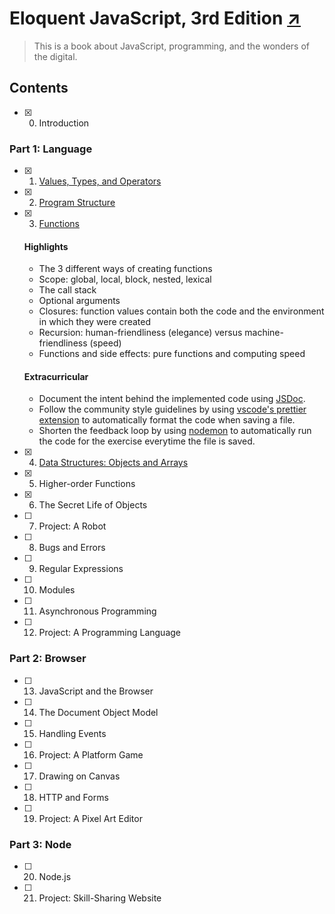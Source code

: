 # Eloquent JavaScript, 3rd Edition [↗][book]

> This is a book about JavaScript, programming, and the wonders of the digital.

## Contents

- [x] 0. Introduction

### Part 1: Language

- [x] 1. [Values, Types, and Operators][ch01]
- [x] 2. [Program Structure][ch02]
- [x] 3. [Functions][ch03]

  #### Highlights

  - The 3 different ways of creating functions
  - Scope: global, local, block, nested, lexical
  - The call stack
  - Optional arguments
  - Closures: function values contain both the code and the environment in which
    they were created
  - Recursion: human-friendliness (elegance) versus machine-friendliness (speed)
  - Functions and side effects: pure functions and computing speed

  #### Extracurricular

  - Document the intent behind the implemented code using [JSDoc].
  - Follow the community style guidelines by using
    [vscode's prettier extension][prettier] to automatically format the code
    when saving a file.
  - Shorten the feedback loop by using [nodemon] to automatically run the code
    for the exercise everytime the file is saved.

- [x] 4. [Data Structures: Objects and Arrays][ch04]
- [x] 5. Higher-order Functions
- [x] 6. The Secret Life of Objects
- [ ] 7. Project: A Robot
- [ ] 8. Bugs and Errors
- [ ] 9. Regular Expressions
- [ ] 10. Modules
- [ ] 11. Asynchronous Programming
- [ ] 12. Project: A Programming Language

### Part 2: Browser

- [ ] 13. JavaScript and the Browser
- [ ] 14. The Document Object Model
- [ ] 15. Handling Events
- [ ] 16. Project: A Platform Game
- [ ] 17. Drawing on Canvas
- [ ] 18. HTTP and Forms
- [ ] 19. Project: A Pixel Art Editor

### Part 3: Node

- [ ] 20. Node.js
- [ ] 21. Project: Skill-Sharing Website

  [book]: https://eloquentjavascript.net/
  [ch01]: https://eloquentjavascript.net/01_values.html
  [ch02]: https://eloquentjavascript.net/02_program_structure.html
  [ch03]: https://eloquentjavascript.net/03_functions.html
  [ch04]: https://eloquentjavascript.net/04_data.html

  [JSDoc]: https://en.wikipedia.org/wiki/JSDoc
  [prettier]: https://marketplace.visualstudio.com/items?itemName=esbenp.prettier-vscode
  [nodemon]: https://nodemon.io/
